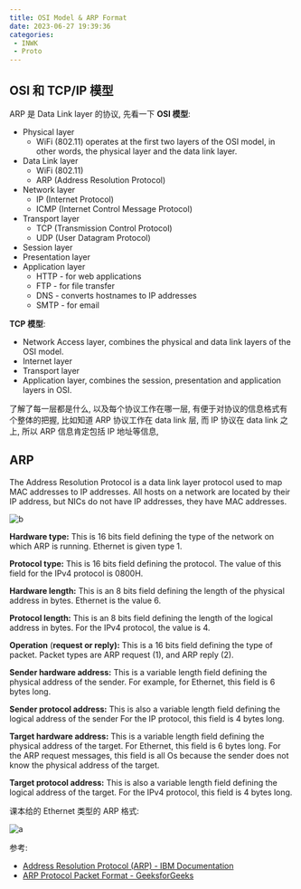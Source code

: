 ```yaml
---
title: OSI Model & ARP Format
date: 2023-06-27 19:39:36
categories:
 - INWK
 - Proto
---
```


## OSI 和 TCP/IP 模型

ARP 是 Data Link layer 的协议, 先看一下 **OSI 模型**:

- Physical layer
  - WiFi (802.11) operates at the first two layers of the OSI model, in other words, the physical layer and the data link layer. 
- Data Link layer
  - WiFi (802.11) 
  - ARP (Address Resolution Protocol)
- Network layer
  - IP (Internet Protocol)
  - ICMP (Internet Control Message Protocol)
- Transport layer
  - TCP (Transmission Control Protocol) 
  - UDP (User Datagram Protocol)
- Session layer
- Presentation layer
- Application layer 
  - HTTP - for web applications
  - FTP - for file transfer
  - DNS - converts hostnames to IP addresses
  - SMTP - for email

**TCP 模型**:

- Network Access layer, combines the physical and data link layers of the OSI model.
- Internet layer
- Transport layer
- Application layer, combines the session, presentation and application layers in OSI.

了解了每一层都是什么, 以及每个协议工作在哪一层, 有便于对协议的信息格式有个整体的把握, 比如知道 ARP 协议工作在 data link 层, 而 IP 协议在 data link 之上, 所以 ARP 信息肯定包括 IP 地址等信息, 

## ARP

The Address Resolution Protocol is a data link layer protocol used to map MAC addresses to IP addresses. All hosts on a network are located by their IP address, but NICs do not have IP addresses, they have MAC addresses.

![b](b.png)

**Hardware type:** This is 16 bits field defining the type of the network on which ARP is running. Ethernet is given type 1. 

**Protocol type:** This is 16 bits field defining the protocol. The value of this field for the IPv4 protocol is 0800H.

**Hardware length:** This is an 8 bits field defining the length of the physical address in bytes. Ethernet is the value 6.

**Protocol length:** This is an 8 bits field defining the length of the logical address in bytes. For the IPv4 protocol, the value is 4.

**Operation** (**request or reply):** This is a 16 bits field defining the type of packet. Packet types are ARP request (1), and ARP reply (2).

**Sender hardware address:** This is a variable length field defining the physical address of the sender. For example, for Ethernet, this field is 6 bytes long.

**Sender protocol address:** This is also a variable length field defining the logical address of the sender For the IP protocol, this field is 4 bytes long.

**Target hardware address:** This is a variable length field defining the physical address of the target. For Ethernet, this field is 6 bytes long. For the ARP request messages, this field is all Os because the sender does not know the physical address of the target.

**Target protocol address:** This is also a variable length field defining the logical address of the target. For the IPv4 protocol, this field is 4 bytes long.

课本给的 Ethernet 类型的 ARP 格式:

![a](a.png)

参考:

- [Address Resolution Protocol (ARP) - IBM Documentation](https://www.ibm.com/docs/en/zos-basic-skills?topic=3-address-resolution-protocol-arp)
- [ARP Protocol Packet Format - GeeksforGeeks](https://www.geeksforgeeks.org/arp-protocol-packet-format/)